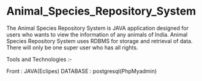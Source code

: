 # Animal_Species_Repository_System

The Animal Species Repository System is JAVA application designed for users who wants to view the information of any animals of India. Animal Species Repository System uses RDBMS for storage and retrieval of data. There will only be one super user who has all rights.

Tools and Technologies :-

Front     :  JAVA(Eclipes)
DATABASE  :  postgresql(PhpMyadmin)
